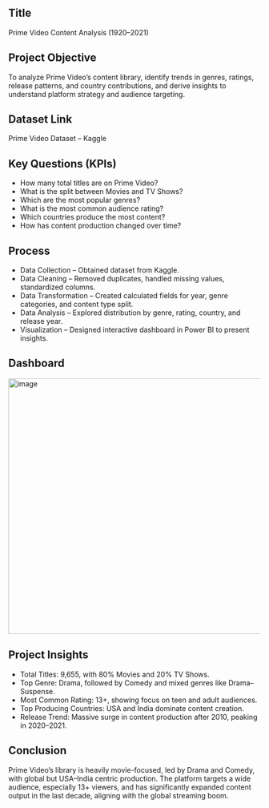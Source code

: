 ## Title
Prime Video Content Analysis (1920–2021)

## Project Objective
To analyze Prime Video’s content library, identify trends in genres, ratings, release patterns, and country contributions, and derive insights to understand platform strategy and audience targeting.

## Dataset Link
Prime Video Dataset – Kaggle

## Key Questions (KPIs)
- How many total titles are on Prime Video?
- What is the split between Movies and TV Shows?
- Which are the most popular genres?
- What is the most common audience rating?
- Which countries produce the most content?
- How has content production changed over time?

## Process
- Data Collection – Obtained dataset from Kaggle.
- Data Cleaning – Removed duplicates, handled missing values, standardized columns.
- Data Transformation – Created calculated fields for year, genre categories, and content type split.
- Data Analysis – Explored distribution by genre, rating, country, and release year.
- Visualization – Designed interactive dashboard in Power BI to present insights.

## Dashboard
<img width="905" height="510" alt="image" src="https://github.com/user-attachments/assets/7d5478b5-e0a3-4401-95c6-4a92b5ee0c16" />

## Project Insights

- Total Titles: 9,655, with 80% Movies and 20% TV Shows.
- Top Genre: Drama, followed by Comedy and mixed genres like Drama–Suspense.
- Most Common Rating: 13+, showing focus on teen and adult audiences.
- Top Producing Countries: USA and India dominate content creation.
- Release Trend: Massive surge in content production after 2010, peaking in 2020–2021.

## Conclusion
Prime Video’s library is heavily movie-focused, led by Drama and Comedy, with global but USA–India centric production. The platform targets a wide audience, especially 13+ viewers, and has significantly expanded content output in the last decade, aligning with the global streaming boom.



